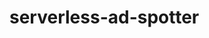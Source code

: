 # serverless-ad-spotter

<div class="owl">
  <div class="body">
    <div class="wing"></div>
    <div class="wing"></div>
    <div class="feet"></div>
    <div class="feet right"></div>
    <div class="feather"></div>
  </div>
  <div class="head">
    <div class="eyes">
      <div class="beak"></div>
      <div class="eye">
        <div class="pupil"></div>
      </div>
      <div class="eye">
        <div class="pupil"></div>
      </div>
    </div>
  </div>
</div>
